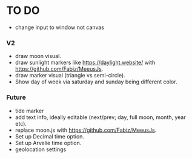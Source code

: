 # TO DO

- change input to window not canvas

### V2

- draw moon visual.
- draw sunlight markers like https://daylight.website/ with https://github.com/Fabiz/MeeusJs.
- draw marker visual (triangle vs semi-circle).
- Show day of week via saturday and sunday being different color.

### Future

- tide marker
- add text info, ideally editable (next/prev; day, full moon, month, year etc).
- replace moon.js with https://github.com/Fabiz/MeeusJs.
- Set up Decimal time option.
- Set up Arvelie time option.
- geolocation settings